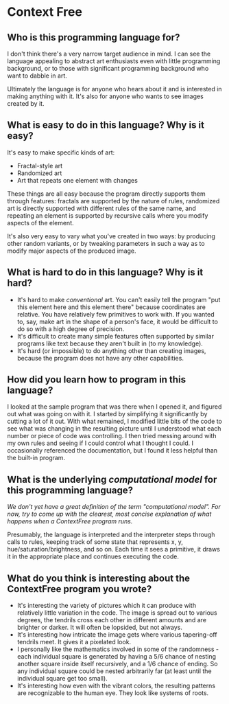 # Context Free

##  Who is this programming language for?

I don't think there's a very narrow target audience in mind. I can see the language appealing to abstract art enthusiasts even with little programming background, or to those with significant programming background who want to dabble in art. 

Ultimately the language is for anyone who hears about it and is interested in making anything with it. It's also for anyone who wants to see images created by it.

## What is easy to do in this language? Why is it easy?

It's easy to make specific kinds of art: 
* Fractal-style art
* Randomized art
* Art that repeats one element with changes

These things are all easy because the program directly supports them through features: fractals are supported by the nature of rules, randomized art is directly supported with different rules of the same name, and repeating an element is supported by recursive calls where you modify aspects of the element.

It's also very easy to vary what you've created in two ways: by producing other random variants, or by tweaking parameters in such a way as to modify major aspects of the produced image. 

## What is hard to do in this language? Why is it hard?

* It's hard to make _conventional_ art. You can't easily tell the program "put this element here and this element there" because coordinates are relative. You have relatively few primitives to work with. If you wanted to, say, make art in the shape of a person's face, it would be difficult to do so with a high degree of precision.
* It's difficult to create many simple features often supported by similar programs like text because they aren't built in (to my knowledge).
* It's hard (or impossible) to do anything other than creating images, because the program does not have any other capabilities. 

## How did you learn how to program in this language?

I looked at the sample program that was there when I opened it, and figured out what was going on with it. I started by simplifying it significantly by cutting a lot of it out. With what remained, I modified little bits of the code to see what was changing in the resulting picture until I understood what each number or piece of code was controlling. I then tried messing around with my own rules and seeing if I could control what I thought I could. I occasionally referenced the documentation, but I found it less helpful than the built-in program.

## What is the underlying _computational model_ for this programming language? 
_We don't yet have a great definition of the term "computational model". 
For now, try to come up with the clearest, most concise explanation of what 
happens when a ContextFree program runs._

Presumably, the language is interpreted and the interpreter steps through calls to rules, keeping track of some state that represents x, y, hue/saturation/brightness, and so on. Each time it sees a primitive, it draws it in the appropriate place and continues executing the code.

## What do you think is interesting about the ContextFree program you wrote?

* It's interesting the variety of pictures which it can produce with relatively little variation in the code. The image is spread out to various degrees, the tendrils cross each other in different amounts and are brighter or darker. It will often be lopsided, but not always.
* It's interesting how intricate the image gets where various tapering-off tendrils meet. It gives it a pixelated look. 
* I personally like the mathematics involved in some of the randomness - each individual square is generated by having a 5/6 chance of nesting another square inside itself recursively, and a 1/6 chance of ending. So any individual square could be nested arbitrarily far (at least until the individual square get too small).
* It's interesting how even with the vibrant colors, the resulting patterns are recognizable to the human eye. They look like systems of roots.
